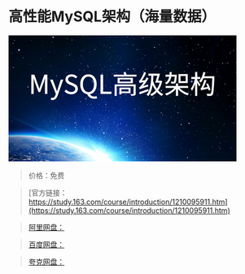 # 高性能MySQL架构（海量数据）

![img](../../../assets/study163/free/1c8241a7033b4d84a1ab556d5260d8a5.png)

> 价格：免费

> [官方链接：https://study.163.com/course/introduction/1210095911.htm](https://study.163.com/course/introduction/1210095911.htm)

> [阿里网盘：]()

> [百度网盘：]()

> [夸克网盘：]()
